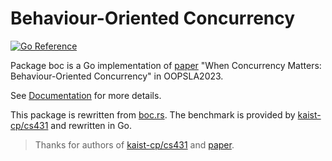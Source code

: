# Behaviour-Oriented Concurrency

[![Go Reference](https://pkg.go.dev/badge/github.com/Lslightly/boc.svg)](https://pkg.go.dev/github.com/Lslightly/boc)

Package boc is a Go implementation of [paper] "When Concurrency Matters: Behaviour-Oriented Concurrency" in OOPSLA2023.

See [Documentation] for more details.

This package is rewritten from [boc.rs].
The benchmark is provided by [kaist-cp/cs431] and rewritten in Go.

> Thanks for authors of [kaist-cp/cs431] and [paper].

[Documentation]: https://pkg.go.dev/github.com/Lslightly/boc
[boc.rs]: https://github.com/Lslightly-courses/cs431/blob/main/homework/src/boc.rs
[paper]: https://dl.acm.org/doi/10.1145/3622852
[kaist-cp/cs431]: https://github.com/kaist-cp/cs431
